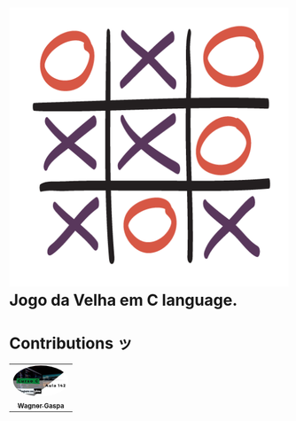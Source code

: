 
<h1> <img alt="Zeus Xaloc" src="https://github.com/ZeusXaloc-Dev/jogo-da-velha/blob/main/jogo-da-velha-C-lang-imagem.png" />
    <br>
        Jogo da Velha em C language.
</h1> 



<h1> Contributions ッ</h1>
<table>
  <tr>
     <td align="center"><a href="https://wagnergaspar.com/"><img style="border-radius: 50%;" src="https://github.com/ZeusXaloc-Dev/jogo-da-velha/blob/main/wagner-contribuidor.jpg" width="100px;" alt=""/><br /><sub><b>Wagner Gaspa</b></sub></a><br /><a href="https://wagnergaspar.com/" title="Enormity Hacking"🌐🚀</a></td>    

  </tr>
</table>

